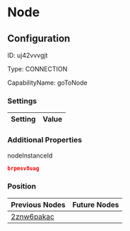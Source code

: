 # Node
## Configuration
ID:  uj42vvvgjt

Type: CONNECTION 

CapabilityName: goToNode

### Settings
| Setting | Value  |
| :------------------------ | ---------------------------------------- |
 




### Additional Properties
nodeInstanceId
 ```json 
brpmsv8uag
```




### Position
| Previous Nodes | Future Nodes |
| :------------- | ------------ |
| [2znw6pakac](./2znw6pakac.md) |  |